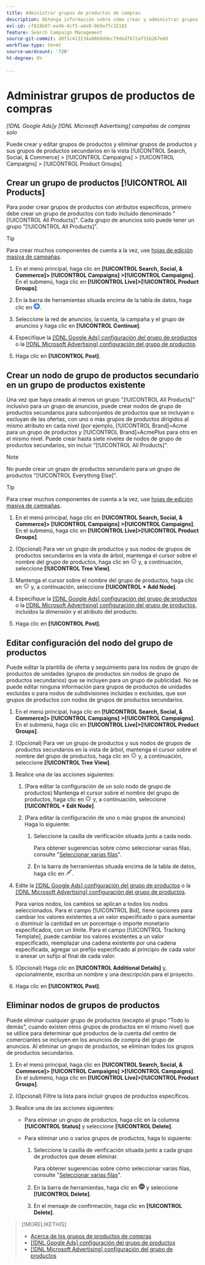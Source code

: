```yaml
---
title: Administrar grupos de productos de compras
description: Obtenga información sobre cómo crear y administrar grupos de productos de compras en campañas de compras.
exl-id: cf818b87-ee4b-4cf5-a4e8-0b9a7fc32182
feature: Search Campaign Management
source-git-commit: d0f1c413134a0868ddec79ded7672af316267edd
workflow-type: tm+mt
source-wordcount: '720'
ht-degree: 0%

---
```


# Administrar grupos de productos de compras

*[!DNL Google Ads]y [!DNL Microsoft Advertising] campañas de compras solo*

Puede crear y editar grupos de productos y eliminar grupos de productos y sus grupos de productos secundarios en la vista [!UICONTROL Search, Social, & Commerce] > [!UICONTROL Campaigns] > [!UICONTROL Campaigns] > [!UICONTROL Product Groups].

## Crear un grupo de productos [!UICONTROL All Products]

Para poder crear grupos de productos con atributos específicos, primero debe crear un grupo de productos con todo incluido denominado &quot;[!UICONTROL All Products]&quot;. Cada grupo de anuncios solo puede tener un grupo &quot;[!UICONTROL All Products]&quot;.

>[!TIP]
>
>Para crear muchos componentes de cuenta a la vez, use [hojas de edición masiva de campañas](/help/search-social-commerce/campaign-management/bulksheets/bulksheet-about.md).

1. En el menú principal, haga clic en **[!UICONTROL Search, Social, & Commerce]> [!UICONTROL Campaigns] >[!UICONTROL Campaigns]**. En el submenú, haga clic en **[!UICONTROL Live]>[!UICONTROL Product Groups]**.

1. En la barra de herramientas situada encima de la tabla de datos, haga clic en ![Crear](/help/search-social-commerce/assets/add.png "Crear").

1. Seleccione la red de anuncios, la cuenta, la campaña y el grupo de anuncios y haga clic en **[!UICONTROL Continue]**.

1. Especifique la [[!DNL Google Ads] configuración del grupo de productos](product-group-settings-google.md) o la [[!DNL Microsoft Advertising] configuración del grupo de productos](product-group-settings-microsoft.md).

1. Haga clic en **[!UICONTROL Post]**.

## Crear un nodo de grupo de productos secundario en un grupo de productos existente

Una vez que haya creado al menos un grupo &quot;[!UICONTROL All Products]&quot; inclusivo para un grupo de anuncios, puede crear nodos de grupo de productos secundarios para subconjuntos de productos que se incluyan o excluyan de las ofertas, con uno o más grupos de productos dirigidos al mismo atributo en cada nivel (por ejemplo, [!UICONTROL Brand]=Acme para un grupo de productos y [!UICONTROL Brand]=AcmePlus para otro en el mismo nivel. Puede crear hasta siete niveles de nodos de grupo de productos secundarios, sin incluir &quot;[!UICONTROL All Products]&quot;.

>[!NOTE]
>
>No puede crear un grupo de productos secundario para un grupo de productos &quot;[!UICONTROL Everything Else]&quot;.

>[!TIP]
>
>Para crear muchos componentes de cuenta a la vez, use [hojas de edición masiva de campañas](/help/search-social-commerce/campaign-management/bulksheets/bulksheet-about.md).

1. En el menú principal, haga clic en **[!UICONTROL Search, Social, & Commerce]> [!UICONTROL Campaigns] >[!UICONTROL Campaigns]**. En el submenú, haga clic en **[!UICONTROL Live]>[!UICONTROL Product Groups]**.

1. (Opcional) Para ver un grupo de productos y sus nodos de grupos de productos secundarios en la vista de árbol, mantenga el cursor sobre el nombre del grupo de productos, haga clic en ![Icono de menú](/help/search-social-commerce/assets/arrow-dropdown-menu.png "Icono de menú") y, a continuación, seleccione **[!UICONTROL Tree View]**.

1. Mantenga el cursor sobre el nombre del grupo de productos, haga clic en ![Menú desplegable de flecha](/help/search-social-commerce/assets/arrow-dropdown-menu.png "Menú desplegable de flecha") y, a continuación, seleccione **[!UICONTROL + Add Node]**.

1. Especifique la [[!DNL Google Ads] configuración del grupo de productos](product-group-settings-google.md) o la [[!DNL Microsoft Advertising] configuración del grupo de productos](product-group-settings-microsoft.md), incluidos la dimensión y el atributo del producto.

1. Haga clic en **[!UICONTROL Post]**.

## Editar configuración del nodo del grupo de productos

Puede editar la plantilla de oferta y seguimiento para los nodos de grupo de productos de unidades (grupos de productos sin nodos de grupo de productos secundarios) que se incluyen para un grupo de publicidad. No se puede editar ninguna información para grupos de productos de unidades excluidas o para nodos de subdivisiones incluidas o excluidas, que son grupos de productos con nodos de grupos de productos secundarios.

1. En el menú principal, haga clic en **[!UICONTROL Search, Social, & Commerce]> [!UICONTROL Campaigns] >[!UICONTROL Campaigns]**. En el submenú, haga clic en **[!UICONTROL Live]>[!UICONTROL Product Groups]**.

1. (Opcional) Para ver un grupo de productos y sus nodos de grupos de productos secundarios en la vista de árbol, mantenga el cursor sobre el nombre del grupo de productos, haga clic en ![Icono de menú](/help/search-social-commerce/assets/arrow-dropdown-menu.png "Icono de menú") y, a continuación, seleccione **[!UICONTROL Tree View]**.

1. Realice una de las acciones siguientes:

   1. (Para editar la configuración de un solo nodo de grupo de productos) Mantenga el cursor sobre el nombre del grupo de productos, haga clic en ![Icono de menú](/help/search-social-commerce/assets/arrow-dropdown-menu.png "Icono de menú") y, a continuación, seleccione **[!UICONTROL + Edit Node]**.

   1. (Para editar la configuración de uno o más grupos de anuncios) Haga lo siguiente:

      1. Seleccione la casilla de verificación situada junto a cada nodo.

         Para obtener sugerencias sobre cómo seleccionar varias filas, consulte &quot;[Seleccionar varias filas](/help/search-social-commerce/common-tasks/navigation-editing-selection/multiple-rows-select.md)&quot;.

      1. En la barra de herramientas situada encima de la tabla de datos, haga clic en ![Editar](/help/search-social-commerce/assets/edit.png "Editar").

1. Edite la [[!DNL Google Ads] configuración del grupo de productos](product-group-settings-google.md) o la [[!DNL Microsoft Advertising] configuración del grupo de productos](product-group-settings-microsoft.md).

   Para varios nodos, los cambios se aplican a todos los nodos seleccionados. Para el campo [!UICONTROL Bid], tiene opciones para cambiar los valores existentes a un valor especificado o para aumentar o disminuir la cantidad en un porcentaje o importe monetario especificados, con un límite. Para el campo [!UICONTROL Tracking Template], puede cambiar los valores existentes a un valor especificado, reemplazar una cadena existente por una cadena especificada, agregar un prefijo especificado al principio de cada valor o anexar un sufijo al final de cada valor.

1. (Opcional) Haga clic en **[!UICONTROL Additional Details]** y, opcionalmente, escriba un nombre y una descripción para el proyecto.

1. Haga clic en **[!UICONTROL Post]**.

## Eliminar nodos de grupos de productos

Puede eliminar cualquier grupo de productos (excepto el grupo &quot;Todo lo demás&quot;, cuando existen otros grupos de productos en el mismo nivel) que se utilice para determinar qué productos de la cuenta del centro de comerciantes se incluyen en los anuncios de compra del grupo de anuncios. Al eliminar un grupo de productos, se eliminan todos los grupos de productos secundarios.

1. En el menú principal, haga clic en **[!UICONTROL Search, Social, & Commerce]> [!UICONTROL Campaigns] >[!UICONTROL Campaigns]**. En el submenú, haga clic en **[!UICONTROL Live]>[!UICONTROL Product Groups]**.

1. (Opcional) Filtre la lista para incluir grupos de productos específicos.

1. Realice una de las acciones siguientes:

   * Para eliminar un grupo de productos, haga clic en la columna **[!UICONTROL Status]** y seleccione **[!UICONTROL Delete]**.

   * Para eliminar uno o varios grupos de productos, haga lo siguiente:

      1. Seleccione la casilla de verificación situada junto a cada grupo de productos que desee eliminar.

         Para obtener sugerencias sobre cómo seleccionar varias filas, consulte &quot;[Seleccionar varias filas](/help/search-social-commerce/common-tasks/navigation-editing-selection/multiple-rows-select.md)&quot;.

      1. En la barra de herramientas, haga clic en ![Más](/help/search-social-commerce/assets/more.png "Más") y seleccione **[!UICONTROL Delete]**.

      1. En el mensaje de confirmación, haga clic en **[!UICONTROL Delete]**.

>[!MORELIKETHIS]
>
>* [Acerca de los grupos de productos de compras](product-group-about.md)
>* [[!DNL Google Ads] configuración del grupo de productos](product-group-settings-google.md)
>* [[!DNL Microsoft Advertising] configuración del grupo de productos](product-group-settings-microsoft.md)
